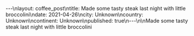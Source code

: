 ---\nlayout: coffee_post\ntitle: Made some tasty steak last night with little broccolini\ndate: 2021-04-26\ncity: Unknown\ncountry: Unknown\ncontinent: Unknown\npublished: true\n---\n\nMade some tasty steak last night with little broccolini